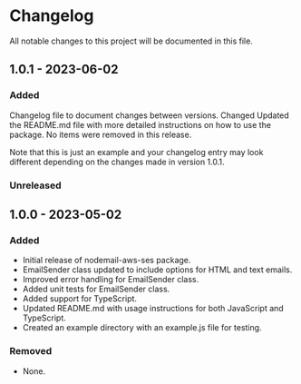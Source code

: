 # Changelog

All notable changes to this project will be documented in this file.

## 1.0.1 - 2023-06-02

### Added

Changelog file to document changes between versions.
Changed
Updated the README.md file with more detailed instructions on how to use the package.
No items were removed in this release.

Note that this is just an example and your changelog entry may look different depending on the changes made in version 1.0.1.

### Unreleased

## 1.0.0 - 2023-05-02

### Added

- Initial release of nodemail-aws-ses package.
- EmailSender class updated to include options for HTML and text emails.
- Improved error handling for EmailSender class.
- Added unit tests for EmailSender class.
- Added support for TypeScript.
- Updated README.md with usage instructions for both JavaScript and TypeScript.
- Created an example directory with an example.js file for testing.

### Removed

- None.
